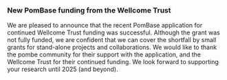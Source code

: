 ### New PomBase funding from the Wellcome Trust
<!-- pombase_flags: frontpage -->
<!-- newsfeed_thumbnail: wellcome-trust-32x32px.png -->

We are pleased to announce that the recent PomBase application for
continued Wellcome Trust funding was successful.  Although the grant
was not fully funded, we are confident that we can cover the shortfall
by small grants for stand-alone projects and collaborations.  We would
like to thank the pombe community for their support with the
application, and the Wellcome Trust for their continued funding.  We
look forward to supporting your research until 2025 (and beyond).
 
